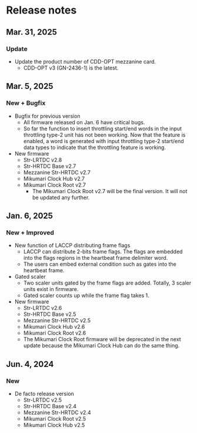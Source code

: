 # Release notes

## Mar. 31, 2025

### Update

- Update the product number of CDD-OPT mezzanine card.
    - CDD-OPT v3 (GN-2436-1) is the latest.

## Mar. 5, 2025

### New + Bugfix

- Bugfix for previous version
    - All firmware released on Jan. 6 have critical bugs.
    - So far the function to insert throttling start/end words in the input throttling type-2 unit has not been working. Now that the feature is enabled, a word is generated with input throttling type-2 start/end data types to indicate that the throttling feature is working.
- New firmware
    - Str-LRTDC v2.8
    - Str-HRTDC Base v2.7
    - Mezzanine Str-HRTDC v2.7
    - Mikumari Clock Hub v2.7
    - Mikumari Clock Root v2.7
        - The Mikumari Clock Root v2.7 will be the final version. It will not be updated any further.

## Jan. 6, 2025

### New + Improved

- New function of LACCP distributing frame flags
    - LACCP can distribute 2-bits frame flags. The flags are embedded into the flags regions in the heartbeat frame delimiter word.
    - The users can embed external condition such as gates into the heartbeat frame.
- Gated scaler
    - Two scaler units gated by the frame flags are added. Totally, 3 scaler units exist in firmware.
    - Gated scaler counts up while the frame flag takes 1.
- New firmware
    - Str-LRTDC v2.6
    - Str-HRTDC Base v2.5
    - Mezzanine Str-HRTDC v2.5
    - Mikumari Clock Hub v2.6
    - Mikumari Clock Root v2.6
    - The Mikumari Clock Root firmware will be deprecated in the next update because the Mikumari Clock Hub can do the same thing.

## Jun. 4, 2024

### New

- De facto release version
    - Str-LRTDC v2.5
    - Str-HRTDC Base v2.4
    - Mezzanine Str-HRTDC v2.4
    - Mikumari Clock Root v2.5
    - Mikumari Clock Hub v2.5
